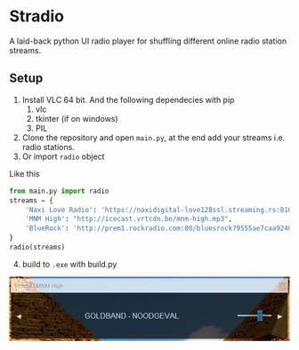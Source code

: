 # Stradio

A laid-back python UI radio player for shuffling different online radio station streams.

## Setup

1. Install VLC 64 bit. And the following dependecies with pip
   1. vlc
   2. tkinter (if on windows)
   3. PIL
2. Clone the repository and open `main.py`, at the end add your streams i.e. radio stations.
3. Or import `radio` object 

Like this 

```python
from main.py import radio
streams = {
    'Naxi Love Radio': 'https://naxidigital-love128ssl.streaming.rs:8102/;stream.nsv',
    'MNM High': "http://icecast.vrtcdn.be/mnm-high.mp3",
    'BlueRock': 'http://prem1.rockradio.com:80/bluesrock?9555ae7caa92404c73cade1d'
}
radio(streams)
```

4. build to `.exe` with build.py

<img src='./demo.PNG'>